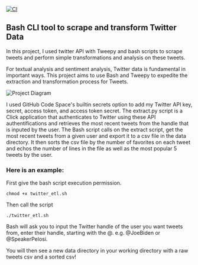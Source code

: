[![CI](https://github.com/nogibjj/mlops-template/actions/workflows/cicd.yml/badge.svg)](https://github.com/nogibjj/mlops-template/actions/workflows/cicd.yml)


## Bash CLI tool to scrape and transform Twitter Data

In this project, I used twitter API with Tweepy and bash scripts to scrape tweets and perform simple transformations and analysis on these tweets. 

For textual analysis and sentiment analysis, Twitter data is fundamental in important ways. This project aims to use Bash and Tweepy to expedite the extraction and transformation process for Tweets.  

![Project Diagram](https://github.com/nogibjj/bash-etl/issues/1#issue-1410715392)

I used GitHub Code Space's builtin secrets option to add my Twitter API key, secret, access token, and access token secret. The extract.py script is a Click application that authenticates to Twitter using these API authentifications and retrieves the most recent tweets from the handle that is inputed by the user. The Bash script calls on the extract script, get the most recent tweets from a given user and export it to a csv file in the data directory. It then sorts the csv file by the number of favorites on each tweet and echos the number of lines in the file as well as the most popular 5 tweets by the user. 

### Here is an example:

First give the bash script execution permission.

```
chmod +x twitter_etl.sh
```

Then call the script

```
./twitter_etl.sh
```

Bash will ask you to input the Twitter handle of the user you want tweets from, enter their handle, starting with the @. e.g. @JoeBiden or @SpeakerPelosi. 

You will then see a new data directory in your working directory with a raw tweets csv and a sorted csv!